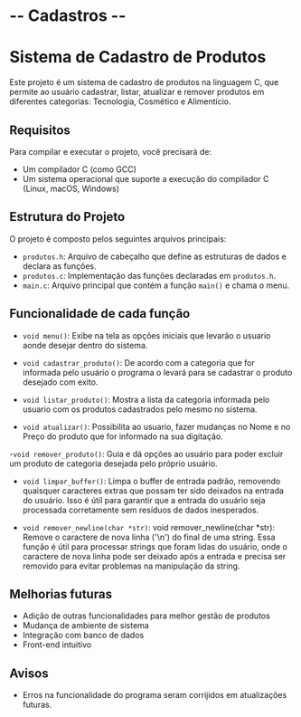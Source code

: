 # -- Cadastros --
# Sistema de Cadastro de Produtos

Este projeto é um sistema de cadastro de produtos na linguagem C, que permite ao usuário cadastrar, listar, atualizar e remover produtos em diferentes categorias: Tecnologia, Cosmético e Alimentício.

## Requisitos

Para compilar e executar o projeto, você precisará de:

- Um compilador C (como GCC)
- Um sistema operacional que suporte a execução do compilador C (Linux, macOS, Windows)

## Estrutura do Projeto

O projeto é composto pelos seguintes arquivos principais:

- `produtos.h`: Arquivo de cabeçalho que define as estruturas de dados e declara as funções.
- `produtos.c`: Implementação das funções declaradas em `produtos.h`.
- `main.c`: Arquivo principal que contém a função `main()` e chama o menu.


## Funcionalidade de cada função

- `void menu()`: Exibe na tela as opções iniciais que levarão o usuario aonde desejar dentro do sistema.

- `void cadastrar_produto()`: De acordo com a categoria que for informada pelo usuário o programa o levará para se cadastrar o produto desejado com exito.

- `void listar_produto()`: Mostra a lista da categoria informada pelo usuario com os produtos cadastrados pelo mesmo no sistema.

- `void atualizar()`: Possibilita ao usuario, fazer mudanças no Nome e no Preço do produto que for informado na sua digitação.

-`void remover_produto()`: Guia e dá opções ao usuário para poder excluir um produto de categoria desejada pelo próprio usuário.

- `void limpar_buffer()`: Limpa o buffer de entrada padrão, removendo quaisquer caracteres extras que possam ter sido deixados na entrada do usuário. Isso é útil para garantir que a entrada do usuário seja processada corretamente sem resíduos de dados inesperados.

- `void remover_newline(char *str)`: void remover_newline(char *str): Remove o caractere de nova linha ('\n') do final de uma string. Essa função é útil para processar strings que foram lidas do usuário, onde o caractere de nova linha pode ser deixado após a entrada e precisa ser removido para evitar problemas na manipulação da string.


## Melhorias futuras
- Adição de outras funcionalidades para melhor gestão de produtos
- Mudança de ambiente de sistema
- Integração com banco de dados
- Front-end intuitivo

## Avisos

- Erros na funcionalidade do programa seram corrijidos em atualizações futuras.
